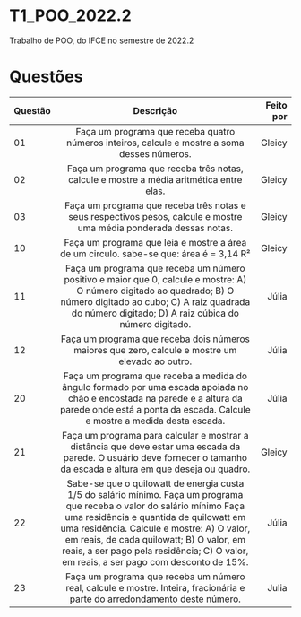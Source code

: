 # T1_POO_2022.2
Trabalho de POO, do IFCE no semestre de 2022.2
# Questões
| Questão | Descrição | Feito por|
| :---         |     :---:      |          ---: |
| 01 | Faça um programa que receba quatro números inteiros, calcule e mostre a soma desses números.    | Gleicy   |
| 02    |    Faça um programa que receba três notas, calcule e mostre a média aritmética entre elas.   | Gleicy    |
| 03    | Faça um programa que receba três notas e seus respectivos pesos, calcule e mostre uma média ponderada dessas notas.    |Gleicy     |
| 10   | Faça um programa que leia e mostre a área de um circulo. sabe-se que: área é = 3,14 R²      |Gleicy      |
| 11   | Faça um programa que receba um número positivo e maior que 0, calcule e mostre: A) O número digitado ao quadrado; B) O número digitado ao cubo; C) A raiz quadrada do número digitado; D) A raiz cúbica do número digitado.       | Júlia     |
| 12    | Faça um programa que receba dois números maiores que zero, calcule e mostre um elevado ao outro.    |Júlia      |
| 20    | Faça um programa que receba a medida do ângulo formado por uma escada apoiada no chão e encostada na parede e a altura da parede onde está a ponta da escada. Calcule e mostre a medida desta escada.     | Júlia      |
| 21    | Faça um programa para calcular e mostrar a distância que deve estar uma escada da parede. O usuário deve fornecer o tamanho da escada e altura em que deseja ou quadro.      | Gleicy     |
| 22    | Sabe-se que o quilowatt de energia custa 1/5 do salário mínimo. Faça um programa que receba o valor do salário mínimo Faça uma residência e quantida de quilowatt em uma residência. Calcule e mostre: A) O valor, em reais, de cada quilowatt; B) O valor, em reais, a ser pago pela residência; C) O valor, em reais, a ser pago com desconto de 15%.     |Júlia     |
| 23    | Faça um programa que receba um número real, calcule e mostre. Inteira, fracionária e parte do arredondamento deste número.     |Julia      |
